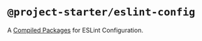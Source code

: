 # `@project-starter/eslint-config`

A [Compiled Packages](https://turbo.build/repo/docs/core-concepts/internal-packages#compiled-packages) for ESLint Configuration.
